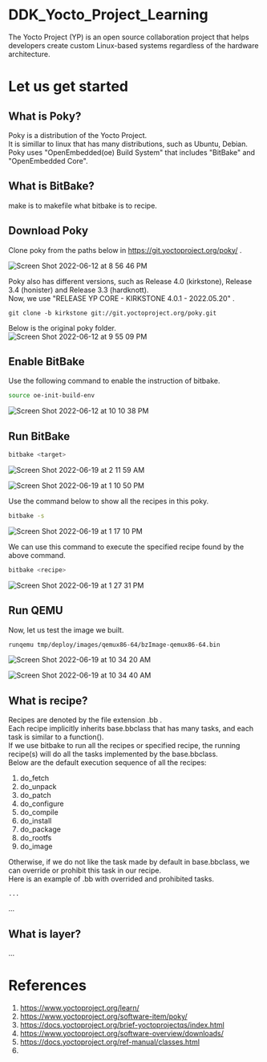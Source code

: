 # DDK_Yocto_Project_Learning
The Yocto Project (YP) is an open source collaboration project that helps developers create custom Linux-based systems regardless of the hardware architecture.

# Let us get started

## What is Poky?
Poky is a distribution of the Yocto Project.</br>
It is simillar to linux that has many distributions, such as Ubuntu, Debian. </br>
Poky uses "OpenEmbedded(oe) Build System" that includes "BitBake" and "OpenEmbedded Core". </br>

## What is BitBake?
make is to makefile what bitbake is to recipe. </br>

## Download Poky
Clone poky from the paths below in https://git.yoctoproject.org/poky/ . </br>

![Screen Shot 2022-06-12 at 8 56 46 PM](https://user-images.githubusercontent.com/67073582/173234328-8912380c-743b-4a31-8814-5de7b844441f.png) </br>

Poky also has different versions, such as Release 4.0 (kirkstone), Release 3.4 (honister) and Release 3.3 (hardknott). </br>
Now, we use "RELEASE YP CORE - KIRKSTONE 4.0.1 - 2022.05.20" . </br>
```git
git clone -b kirkstone git://git.yoctoproject.org/poky.git
```

Below is the original poky folder. </br>
![Screen Shot 2022-06-12 at 9 55 09 PM](https://user-images.githubusercontent.com/67073582/173236667-ab4032fa-6053-4a67-a886-63299ee1aee9.png)

## Enable BitBake
Use the following command to enable the instruction of bitbake. </br>
```sh
source oe-init-build-env
```

![Screen Shot 2022-06-12 at 10 10 38 PM](https://user-images.githubusercontent.com/67073582/173237300-11102460-dcc3-46d5-8154-3d0d85a7ed2e.png)


## Run BitBake
```sh
bitbake <target>
```
![Screen Shot 2022-06-19 at 2 11 59 AM](https://user-images.githubusercontent.com/67073582/174451278-e5262ef2-7bbf-4c9f-aecc-5e101e9893a1.png)

![Screen Shot 2022-06-19 at 1 10 50 PM](https://user-images.githubusercontent.com/67073582/174466913-b0454124-394c-4825-9f0a-7dffe0764138.png)

Use the command below to show all the recipes in this poky. </br>
```sh
bitbake -s 
```

![Screen Shot 2022-06-19 at 1 17 10 PM](https://user-images.githubusercontent.com/67073582/174467030-5bee5cf5-79c9-483e-a2de-983fe9ea884e.png)

We can use this command to execute the specified recipe found by the above command. </br>

```sh
bitbake <recipe>
```
![Screen Shot 2022-06-19 at 1 27 31 PM](https://user-images.githubusercontent.com/67073582/174467233-b39475b8-8fb5-446d-af2b-1b0bdadaa9af.png)

## Run QEMU
Now, let us test the image we built. </br>

```sh
runqemu tmp/deploy/images/qemux86-64/bzImage-qemux86-64.bin
```

![Screen Shot 2022-06-19 at 10 34 20 AM](https://user-images.githubusercontent.com/67073582/174466862-00af12c4-87b1-4c94-bb2a-dc037253df43.png)

![Screen Shot 2022-06-19 at 10 34 40 AM](https://user-images.githubusercontent.com/67073582/174466865-328c6fb2-aae6-41f0-8fca-0fe157905746.png)

## What is recipe?
Recipes are denoted by the file extension .bb . </br>
Each recipe implicitly inherits base.bbclass that has many tasks, and each task is similar to a function(). </br>
If we use bitbake to run all the recipes or specified recipe, the running recipe(s) will do all the tasks implemented by the base.bbclass. </br>
Below are the default execution sequence of all the recipes: </br>
1. do_fetch
2. do_unpack
3. do_patch
4. do_configure
5. do_compile
6. do_install
7. do_package
8. do_rootfs
9. do_image

Otherwise, if we do not like the task made by default in base.bbclass, we can override or prohibit this task in our recipe. </br>
Here is an example of .bb with overrided and prohibited tasks. </br>

```bb
...
```

... </br>

## What is layer?
... </br>

# References
1. https://www.yoctoproject.org/learn/
2. https://www.yoctoproject.org/software-item/poky/
3. https://docs.yoctoproject.org/brief-yoctoprojectqs/index.html
4. https://www.yoctoproject.org/software-overview/downloads/
5. https://docs.yoctoproject.org/ref-manual/classes.html
6. 

